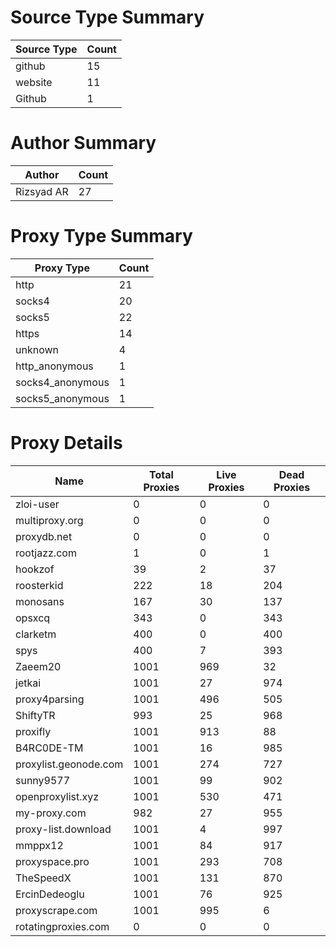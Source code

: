 # Source Type Summary

| Source Type | Count |
|-------------|-------|
| github | 15 |
| website | 11 |
| Github | 1 |


# Author Summary

| Author | Count |
|--------|-------|
| Rizsyad AR | 27 |


# Proxy Type Summary

| Proxy Type | Count |
|------------|-------|
| http | 21 |
| socks4 | 20 |
| socks5 | 22 |
| https | 14 |
| unknown | 4 |
| http_anonymous | 1 |
| socks4_anonymous | 1 |
| socks5_anonymous | 1 |


# Proxy Details

| Name | Total Proxies | Live Proxies | Dead Proxies |
|------|---------------|--------------|---------------|
| zloi-user | 0 | 0 | 0 |
| multiproxy.org | 0 | 0 | 0 |
| proxydb.net | 0 | 0 | 0 |
| rootjazz.com | 1 | 0 | 1 |
| hookzof | 39 | 2 | 37 |
| roosterkid | 222 | 18 | 204 |
| monosans | 167 | 30 | 137 |
| opsxcq | 343 | 0 | 343 |
| clarketm | 400 | 0 | 400 |
| spys | 400 | 7 | 393 |
| Zaeem20 | 1001 | 969 | 32 |
| jetkai | 1001 | 27 | 974 |
| proxy4parsing | 1001 | 496 | 505 |
| ShiftyTR | 993 | 25 | 968 |
| proxifly | 1001 | 913 | 88 |
| B4RC0DE-TM | 1001 | 16 | 985 |
| proxylist.geonode.com | 1001 | 274 | 727 |
| sunny9577 | 1001 | 99 | 902 |
| openproxylist.xyz | 1001 | 530 | 471 |
| my-proxy.com | 982 | 27 | 955 |
| proxy-list.download | 1001 | 4 | 997 |
| mmppx12 | 1001 | 84 | 917 |
| proxyspace.pro | 1001 | 293 | 708 |
| TheSpeedX | 1001 | 131 | 870 |
| ErcinDedeoglu | 1001 | 76 | 925 |
| proxyscrape.com | 1001 | 995 | 6 |
| rotatingproxies.com | 0 | 0 | 0 |
